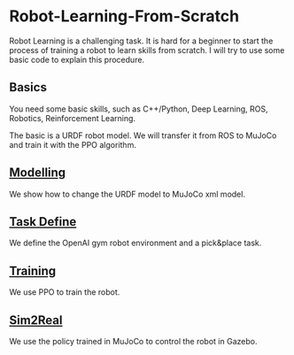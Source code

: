 # Robot-Learning-From-Scratch

Robot Learning is a challenging task. It is hard for a beginner to start the process of training a robot to learn skills from scratch. I will try to use some basic code to explain this procedure.

## Basics

You need some basic skills, such as C++/Python, Deep Learning, ROS, Robotics, Reinforcement Learning. 

The basic is a URDF robot model. We will transfer it from ROS to MuJoCo and train it with the PPO algorithm.


## [Modelling](/Modelling/README.md)

We show how to change the URDF model to MuJoCo xml model.

## [Task Define](/Task/README.md)

We define the OpenAI gym robot environment and a pick&place task.

## [Training](/Training/README.md)

We use PPO to train the robot.

## [Sim2Real](/Sim2Real/README.md)

We use the policy trained in MuJoCo to control the robot in Gazebo.